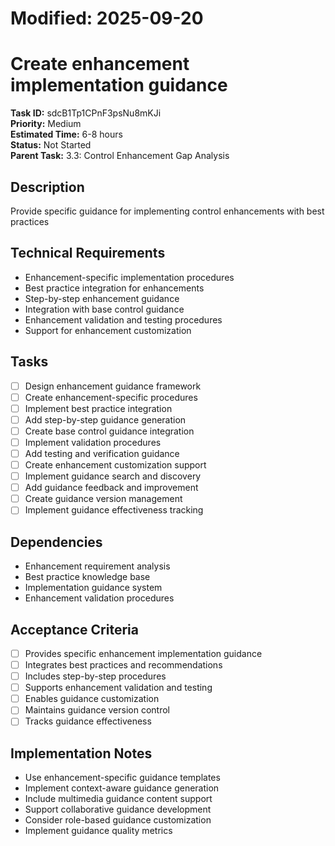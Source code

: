 # Modified: 2025-09-20

# Create enhancement implementation guidance

**Task ID:** sdcB1Tp1CPnF3psNu8mKJi  
**Priority:** Medium  
**Estimated Time:** 6-8 hours  
**Status:** Not Started  
**Parent Task:** 3.3: Control Enhancement Gap Analysis

## Description
Provide specific guidance for implementing control enhancements with best practices

## Technical Requirements
- Enhancement-specific implementation procedures
- Best practice integration for enhancements
- Step-by-step enhancement guidance
- Integration with base control guidance
- Enhancement validation and testing procedures
- Support for enhancement customization

## Tasks
- [ ] Design enhancement guidance framework
- [ ] Create enhancement-specific procedures
- [ ] Implement best practice integration
- [ ] Add step-by-step guidance generation
- [ ] Create base control guidance integration
- [ ] Implement validation procedures
- [ ] Add testing and verification guidance
- [ ] Create enhancement customization support
- [ ] Implement guidance search and discovery
- [ ] Add guidance feedback and improvement
- [ ] Create guidance version management
- [ ] Implement guidance effectiveness tracking

## Dependencies
- Enhancement requirement analysis
- Best practice knowledge base
- Implementation guidance system
- Enhancement validation procedures

## Acceptance Criteria
- [ ] Provides specific enhancement implementation guidance
- [ ] Integrates best practices and recommendations
- [ ] Includes step-by-step procedures
- [ ] Supports enhancement validation and testing
- [ ] Enables guidance customization
- [ ] Maintains guidance version control
- [ ] Tracks guidance effectiveness

## Implementation Notes
- Use enhancement-specific guidance templates
- Implement context-aware guidance generation
- Include multimedia guidance content support
- Support collaborative guidance development
- Consider role-based guidance customization
- Implement guidance quality metrics
